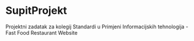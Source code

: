 # SupitProjekt
Projektni zadatak za kolegij Standardi u Primjeni Informacijskih tehnologija - Fast Food Restaurant Website
